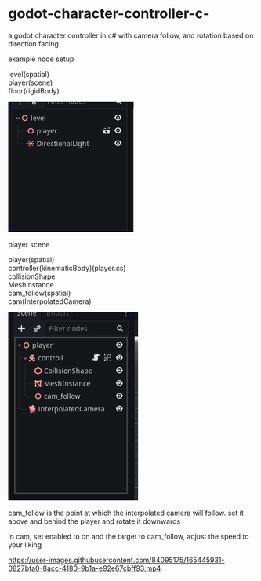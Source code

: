 # godot-character-controller-c-
a godot character controller in c# with camera follow, and rotation based on direction facing

example node setup

level(spatial)<br/>
    player(scene)<br/>
    floor(rigidBody)<br/>
    
  ![alt text](https://github.com/spicylemonade/godot-character-controller-c-/blob/main/unknown.png)

  player scene
  
  player(spatial)<br/>
      controller(kinematicBody)(player.cs)<br/>
      collisionShape<br/>
      MeshInstance<br/>
      cam_follow(spatial)<br/>
    cam(InterpolatedCamera)<br/>
    
   ![alt text](https://github.com/spicylemonade/godot-character-controller-c-/blob/main/DeepinScreenshot_select-area_20220427011739.png)

   cam_follow is the point at which the interpolated camera will follow. set it above and behind the player and rotate it downwards
   
   in cam, set enabled to on and the target to cam_follow, adjust the speed to your liking





https://user-images.githubusercontent.com/84095175/165445931-0827bfa0-8acc-4180-9b1a-e92e67cbff93.mp4

